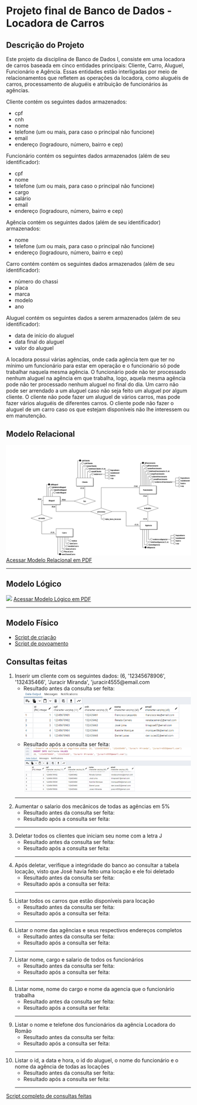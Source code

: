 # Projeto final de Banco de Dados - Locadora de Carros
## Descrição do Projeto
Este projeto da disciplina de Banco de Dados I, consiste em uma locadora de carros baseada em cinco entidades principais: Cliente, Carro, Aluguel, Funcionário e Agência. Essas entidades estão interligadas por meio de relacionamentos que refletem as operações da locadora, como aluguéis de carros, processamento de aluguéis e atribuição de funcionários às agências.

Cliente contém os seguintes dados armazenados:
<ul>
<li>cpf</li>
<li>cnh</li>
<li>nome</li>
<li>telefone (um ou mais, para caso o principal não funcione)</li>
<li>email</li>
<li>endereço (logradouro, número, bairro e cep)</li>
</ul>
Funcionário contém os seguintes dados armazenados (além de seu identificador):
<ul>
  <li>cpf</li>
  <li>nome</li>
  <li>telefone (um ou mais, para caso o principal não funcione)</li>
  <li>cargo</li>
  <li>salário</li>
  <li>email</li>
  <li>endereço (logradouro, número, bairro e cep)</li>
</ul>
Agência contém os seguintes dados (além de seu identificador) armazenados:
<ul>
  <li>nome</li>
  <li>telefone (um ou mais, para caso o principal não funcione)</li>
  <li>endereço (logradouro, número, bairro e cep)</li>
</ul>

Carro contém contém os seguintes dados armazenados (além de seu identificador):
<ul>
  <li>número do chassi</li>
  <li>placa</li>
  <li>marca</li>
  <li>modelo</li>
  <li>ano</li>
</ul>

Aluguel contém os seguintes dados a serem armazenados (além de seu identificador):
<ul>
  <li>data de início do aluguel</li>
  <li>data final do aluguel</li>
  <li>valor do aluguel</li>
</ul>


A locadora possui várias agências, onde cada agência tem que ter no mínimo um funcionário para estar em operação e o funcionário só pode trabalhar naquela mesma agência.
O funcionário pode não ter processado nenhum aluguel na agência em que trabalha, logo, aquela mesma agência pode não ter processado nenhum aluguel no final do dia.
Um carro não pode ser arrendado a um aluguel caso não seja feito um aluguel por algum cliente.
O cliente não pode fazer um aluguel de vários carros, mas pode fazer vários aluguéis de diferentes carros. O cliente pode não fazer o aluguel de um carro caso os que estejam disponíveis não lhe interessem ou em manutenção.

## Modelo Relacional

<img src="https://github.com/JaumCarvalho/Projeto-final-de-Banco-de-Dados/blob/master/modelos/modelo%20relacional.png">
<a href="https://github.com/JaumCarvalho/Projeto-final-de-Banco-de-Dados/blob/master/modelos/modelo%20relacional.pdf">Acessar Modelo Relacional em PDF</a>
<hr>

## Modelo Lógico
<img src="https://github.com/JaumCarvalho/Projeto-final-de-Banco-de-Dados/blob/master/modelos/modelo%20l%C3%B3gico.png">
<a href="https://github.com/JaumCarvalho/Projeto-final-de-Banco-de-Dados/blob/master/modelos/modelo%20l%C3%B3gico.pdf">Acessar Modelo Lógico em PDF</a>
<hr>

## Modelo Físico
<ul>
  <li><a href="https://github.com/JaumCarvalho/Projeto-final-de-Banco-de-Dados/blob/master/modelos/modelo%20f%C3%ADsico/scripts%20sql/locadora_script_criacao.sql">Script de criação</a></li>
  <li><a href="https://github.com/JaumCarvalho/Projeto-final-de-Banco-de-Dados/blob/master/modelos/modelo%20f%C3%ADsico/scripts%20sql/locadora_script_povoa.sql">Script de povoamento</a></li>
</ul>

## Consultas feitas
<ol>
  <li>
    Inserir um cliente com os seguintes dados: (6, '12345678906', '132435466', 'Juracir Miranda', 'juracir4555@email.com
    <ul>
      <li>
        Resultado antes da consulta ser feita:
        <img src="https://github.com/JaumCarvalho/Projeto-final-de-Banco-de-Dados/blob/master/consultas/img/1%20consulta%20-%20antes.png">
      </li>
      <li>   
        Resultado após a consulta ser feita:
        <img src="https://github.com/JaumCarvalho/Projeto-final-de-Banco-de-Dados/blob/master/consultas/img/1%20consulta%20-%20depois.png">
      </li>
    </ul>
  </li>
  <hr>
  <li>
    Aumentar o salario dos mecânicos de todas as agências em 5%
    <ul>
      <li>
        Resultado antes da consulta ser feita:
        <img src="">
      </li>
      <li>   
        Resultado após a consulta ser feita:
        <img src="">
      </li>
    </ul>
  </li>
  <hr>
  <li>
    Deletar todos os clientes que iniciam seu nome com a letra J
    <ul>
      <li>
        Resultado antes da consulta ser feita:
        <img src="">
      </li>
      <li>   
        Resultado após a consulta ser feita:
        <img src="">
      </li>
    </ul>
  </li>
  <hr>
  <li>
    Após deletar, verifique a integridade do banco ao consultar a tabela locação, visto que José havia feito uma locação e ele foi deletado
    <ul>
      <li>
        Resultado antes da consulta ser feita:
        <img src="">
      </li>
      <li>   
        Resultado após a consulta ser feita:
        <img src="">
      </li>
    </ul>
  </li>
  <hr>
  <li>
    Listar todos os carros que estão disponíveis para locação
    <ul>
      <li>
        Resultado antes da consulta ser feita:
        <img src="">
      </li>
      <li>   
        Resultado após a consulta ser feita:
        <img src="">
      </li>
    </ul>
  </li>
  <hr>
  <li>
    Listar o nome das agências e seus respectivos endereços completos
    <ul>
      <li>
        Resultado antes da consulta ser feita:
        <img src="">
      </li>
      <li>   
        Resultado após a consulta ser feita:
        <img src="">
      </li>
    </ul>
  </li>
  <hr>
  <li>
    Listar nome, cargo e salario de todos os funcionários
    <ul>
      <li>
        Resultado antes da consulta ser feita:
        <img src="">
      </li>
      <li>   
        Resultado após a consulta ser feita:
        <img src="">
      </li>
    </ul>
  </li>
  <hr>
  <li>
    Listar nome, nome do cargo e nome da agencia que o funcionário trabalha
    <ul>
      <li>
        Resultado antes da consulta ser feita:
        <img src="">
      </li>
      <li>   
        Resultado após a consulta ser feita:
        <img src="">
      </li>
    </ul>
  </li>
  <hr>
  <li>
    Listar o nome e telefone dos funcionários da agência Locadora do Romão
    <ul>
      <li>
        Resultado antes da consulta ser feita:
        <img src="">
      </li>
      <li>   
        Resultado após a consulta ser feita:
        <img src="">
      </li>
    </ul>
  </li>
  <hr>
  <li>
    Listar o id, a data e hora, o id do aluguel, o nome do funcionário e o nome da agência de todas as locações
    <ul>
      <li>
        Resultado antes da consulta ser feita:
        <img src="">
      </li>
      <li>   
        Resultado após a consulta ser feita:
        <img src="">
      </li>
    </ul>
  </li>
  <hr>
</ol>

<a href="https://github.com/JaumCarvalho/Projeto-final-de-Banco-de-Dados/blob/master/consultas/script_de_consultas.sql">Script completo de consultas feitas</a>
